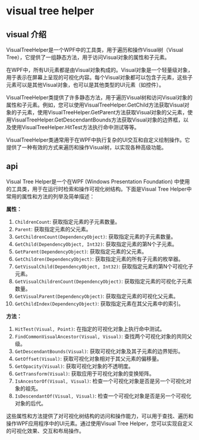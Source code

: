 # visual tree helper

## visual 介绍
VisualTreeHelper是一个WPF中的工具类，用于遍历和操作Visual树（Visual Tree），它提供了一组静态方法，用于访问Visual对象的属性和子元素。

在WPF中，所有UI元素都是由Visual对象构成的。Visual对象是一个轻量级对象，用于表示在屏幕上呈现的可视化内容。每个Visual对象都可以包含子元素，这些子元素可以是其他Visual对象，也可以是其他类型的UI元素（如控件）。

VisualTreeHelper类提供了许多静态方法，用于遍历Visual树和访问Visual对象的属性和子元素。例如，您可以使用VisualTreeHelper.GetChild方法获取Visual对象的子元素，使用VisualTreeHelper.GetParent方法获取Visual对象的父元素，使用VisualTreeHelper.GetDescendantBounds方法获取Visual对象的边界框，以及使用VisualTreeHelper.HitTest方法执行命中测试等等。

VisualTreeHelper类通常用于在WPF中执行复杂的UI交互和自定义绘制操作。它提供了一种有效的方式来遍历和操作Visual树，以实现各种高级功能。

## api
Visual Tree Helper是一个在WPF (Windows Presentation Foundation) 中使用的工具类，用于在运行时检索和操作可视化树结构。下面是Visual Tree Helper中常用的属性和方法的列举及简单描述：

**属性：**

1. `ChildrenCount`: 获取指定元素的子元素数量。
2. `Parent`: 获取指定元素的父元素。
3. `GetChildrenCount(DependencyObject)`: 获取指定元素的子元素数量。
4. `GetChild(DependencyObject, Int32)`: 获取指定元素的第N个子元素。
5. `GetParent(DependencyObject)`: 获取指定元素的父元素。
6. `GetChildren(DependencyObject)`: 获取指定元素的所有子元素的枚举器。
7. `GetVisualChild(DependencyObject, Int32)`: 获取指定元素的第N个可视化子元素。
8. `GetVisualChildrenCount(DependencyObject)`: 获取指定元素的可视化子元素数量。
9. `GetVisualParent(DependencyObject)`: 获取指定元素的可视化父元素。
10. `GetChildIndex(DependencyObject)`: 获取指定元素在其父元素中的索引。

**方法：**

1. `HitTest(Visual, Point)`: 在指定的可视化对象上执行命中测试。
2. `FindCommonVisualAncestor(Visual, Visual)`: 查找两个可视化对象的共同父级。
3. `GetDescendantBounds(Visual)`: 获取可视化对象及其子元素的边界矩形。
4. `GetOffset(Visual)`: 获取可视化对象相对于其父元素的偏移量。
5. `GetOpacity(Visual)`: 获取可视化对象的不透明度。
6. `GetTransform(Visual)`: 获取应用于可视化对象的变换矩阵。
7. `IsAncestorOf(Visual, Visual)`: 检查一个可视化对象是否是另一个可视化对象的祖先。
8. `IsDescendantOf(Visual, Visual)`: 检查一个可视化对象是否是另一个可视化对象的后代。

这些属性和方法提供了对可视化树结构的访问和操作能力，可以用于查找、遍历和操作WPF应用程序中的UI元素。通过使用Visual Tree Helper，您可以实现自定义的可视化效果、交互和布局操作。